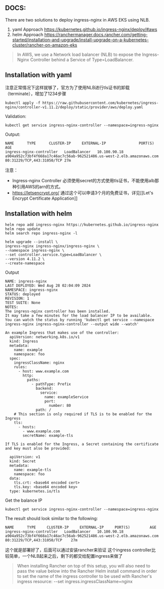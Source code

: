 ## DOCS:
There are two solutions to deploy ingress-nginx in AWS EKS using NLB.
1. yaml Approach
https://kubernetes.github.io/ingress-nginx/deploy/#aws
2. helm Approach
https://ranchermanager.docs.rancher.com/getting-started/installation-and-upgrade/install-upgrade-on-a-kubernetes-cluster/rancher-on-amazon-eks

>In AWS, we use a Network load balancer (NLB) to expose the Ingress-Nginx Controller behind a Service of Type=LoadBalancer.


## Installation with yaml

注意正常情况下这样就够了，官方为了使用NLB进行tls证书的卸载（terminate），增加了1234步骤
```shell
kubectl apply -f https://raw.githubusercontent.com/kubernetes/ingress-nginx/controller-v1.11.2/deploy/static/provider/aws/deploy.yaml
```

Validation:
```
kubectl get service ingress-nginx-controller --namespace=ingress-nginx
```

Output:
```
NAME      TYPE      CLUSTER-IP     EXTERNAL-IP               PORT(S)          AGE
ingress-nginx-controller   LoadBalancer   10.100.90.18   a904a952c73bf4f668a17c46ac7c56ab-962521486.us-west-2.elb.amazonaws.com   80:31229/TCP,443:31050/TCP 27m
```

注意：
- Ingress-nginx Controller 必须使用secret的方式使用tls证书，不能使用alb那种引用AWS的arn的方式。
- https://letsencrypt.org/ 通过这个可以申请3个月的免费证书，详见[[Let's Encrypt Certificate Application]]

## Installation with helm

```
helm repo add ingress-nginx https://kubernetes.github.io/ingress-nginx  
helm repo update  
helm search repo ingress-nginx -l
```

```
helm upgrade --install \  
ingress-nginx ingress-nginx/ingress-nginx \  
--namespace ingress-nginx \  
--set controller.service.type=LoadBalancer \  
--version 4.11.2 \  
--create-namespace
```

Output
```
NAME: ingress-nginx
LAST DEPLOYED: Wed Aug 28 02:04:09 2024
NAMESPACE: ingress-nginx
STATUS: deployed
REVISION: 1
TEST SUITE: None
NOTES:
The ingress-nginx controller has been installed.
It may take a few minutes for the load balancer IP to be available.
You can watch the status by running 'kubectl get service --namespace ingress-nginx ingress-nginx-controller --output wide --watch'

An example Ingress that makes use of the controller:
  apiVersion: networking.k8s.io/v1
  kind: Ingress
  metadata:
    name: example
    namespace: foo
  spec:
    ingressClassName: nginx
    rules:
      - host: www.example.com
        http:
          paths:
            - pathType: Prefix
              backend:
                service:
                  name: exampleService
                  port:
                    number: 80
              path: /
    # This section is only required if TLS is to be enabled for the Ingress
    tls:
      - hosts:
        - www.example.com
        secretName: example-tls

If TLS is enabled for the Ingress, a Secret containing the certificate and key must also be provided:

  apiVersion: v1
  kind: Secret
  metadata:
    name: example-tls
    namespace: foo
  data:
    tls.crt: <base64 encoded cert>
    tls.key: <base64 encoded key>
  type: kubernetes.io/tls
```

Get the balance IP
```
kubectl get service ingress-nginx-controller --namespace=ingress-nginx
```

The result should look similar to the following:
```
NAME      TYPE     CLUSTER-IP     EXTERNAL-IP     PORT(S)         AGE
ingress-nginx-controller   LoadBalancer   10.100.90.18   a904a952c73bf4f668a17c46ac7c56ab-962521486.us-west-2.elb.amazonaws.com   80:31229/TCP,443:31050/TCP    27m
```

这个就是部署好了，后面可以通过安装rancher来验证
这个ingress controller比较简单，一个NLB起来之后，剩下的都交给配置ingress来做了

>When installing Rancher on top of this setup, you will also need to pass the value below into the Rancher Helm install command in order to set the name of the ingress controller to be used with Rancher's ingress resource:
>--set ingress.ingressClassName=nginx